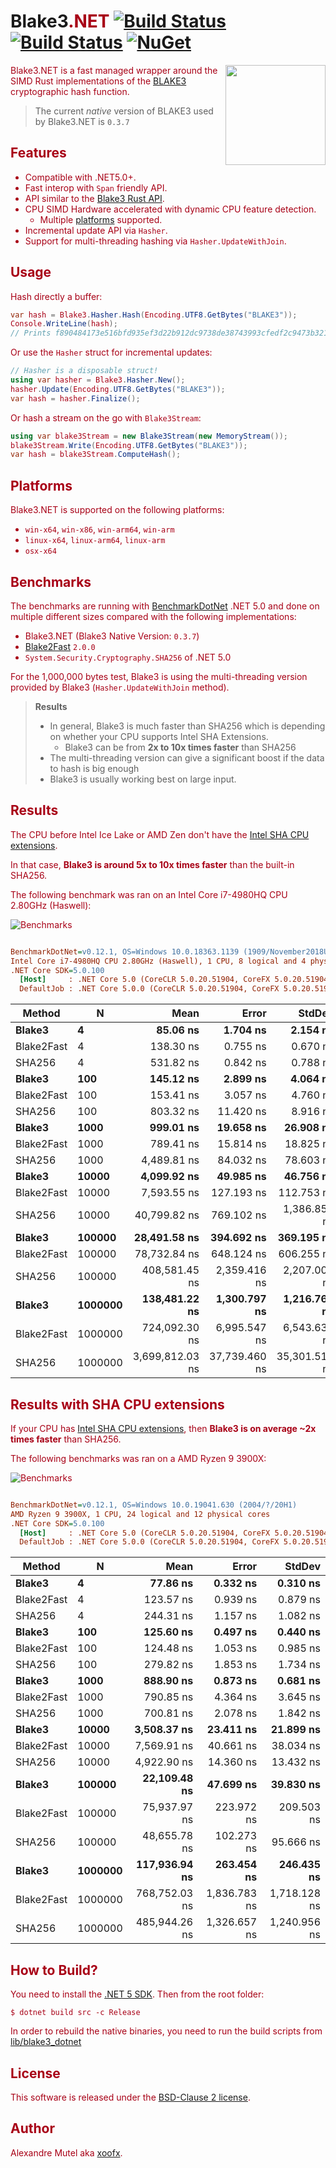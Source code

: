 # Blake3<font color="A80016">.NET</span> [![Build Status](https://github.com/xoofx/Blake3.NET/workflows/managed/badge.svg?branch=master)](https://github.com/xoofx/Blake3.NET/actions) [![Build Status](https://github.com/xoofx/Blake3.NET/workflows/native/badge.svg?branch=master)](https://github.com/xoofx/Blake3.NET/actions) [![NuGet](https://img.shields.io/nuget/v/Blake3.svg)](https://www.nuget.org/packages/Blake3/)

<img align="right" width="160px" height="160px" src="img/logo.png">

Blake3.NET is a fast managed wrapper around the SIMD Rust implementations of the [BLAKE3](https://github.com/BLAKE3-team/BLAKE3) cryptographic hash function.

> The current _native_ version of BLAKE3 used by Blake3.NET is `0.3.7`

## Features

- Compatible with .NET5.0+.
- Fast interop with `Span` friendly API.
- API similar to the [Blake3 Rust API](https://docs.rs/blake3/0.3.7/blake3/).
- CPU SIMD Hardware accelerated with dynamic CPU feature detection.
  - Multiple [platforms](#platforms) supported.
- Incremental update API via `Hasher`.
- Support for multi-threading hashing via `Hasher.UpdateWithJoin`.

## Usage

Hash directly a buffer:

```c#
var hash = Blake3.Hasher.Hash(Encoding.UTF8.GetBytes("BLAKE3"));
Console.WriteLine(hash);
// Prints f890484173e516bfd935ef3d22b912dc9738de38743993cfedf2c9473b3216a4
```

Or use the `Hasher` struct for incremental updates:

```c#
// Hasher is a disposable struct!
using var hasher = Blake3.Hasher.New();
hasher.Update(Encoding.UTF8.GetBytes("BLAKE3"));
var hash = hasher.Finalize();
```

Or hash a stream on the go with `Blake3Stream`:

```c#
using var blake3Stream = new Blake3Stream(new MemoryStream());
blake3Stream.Write(Encoding.UTF8.GetBytes("BLAKE3"));
var hash = blake3Stream.ComputeHash();
```
## Platforms

Blake3.NET is supported on the following platforms:

- `win-x64`, `win-x86`, `win-arm64`, `win-arm`
- `linux-x64`, `linux-arm64`, `linux-arm`
- `osx-x64`

## Benchmarks

The benchmarks are running with [BenchmarkDotNet](https://github.com/dotnet/BenchmarkDotNet/) .NET 5.0 and done on multiple different sizes compared with the following implementations:

- Blake3.NET (Blake3 Native Version: `0.3.7`)
- [Blake2Fast](https://github.com/saucecontrol/Blake2Fast) `2.0.0`
- `System.Security.Cryptography.SHA256` of .NET 5.0

For the 1,000,000 bytes test, Blake3 is using the multi-threading version provided by Blake3 (`Hasher.UpdateWithJoin` method).

> **Results**
>
> - In general, Blake3 is much faster than SHA256 which is depending on whether your CPU supports Intel SHA Extensions.
>   - Blake3 can be from **2x to 10x times faster** than SHA256
> - The multi-threading version can give a significant boost if the data to hash is big enough
> - Blake3 is usually working best on large input.

## Results

The CPU before Intel Ice Lake or AMD Zen don't have the [Intel SHA CPU extensions](https://en.wikipedia.org/wiki/Intel_SHA_extensions).

In that case, **Blake3 is around 5x to 10x times faster** than the built-in SHA256.

The following benchmark was ran on an Intel Core i7-4980HQ CPU 2.80GHz (Haswell):

![Benchmarks](img/benchmarks.png)

``` ini

BenchmarkDotNet=v0.12.1, OS=Windows 10.0.18363.1139 (1909/November2018Update/19H2)
Intel Core i7-4980HQ CPU 2.80GHz (Haswell), 1 CPU, 8 logical and 4 physical cores
.NET Core SDK=5.0.100
  [Host]     : .NET Core 5.0 (CoreCLR 5.0.20.51904, CoreFX 5.0.20.51904), X64 RyuJIT
  DefaultJob : .NET Core 5.0.0 (CoreCLR 5.0.20.51904, CoreFX 5.0.20.51904), X64 RyuJIT

```
|     Method |       N |            Mean |         Error |        StdDev |          Median |
|----------- |-------- |----------------:|--------------:|--------------:|----------------:|
|     **Blake3** |       **4** |        **85.06 ns** |      **1.704 ns** |      **2.154 ns** |        **83.55 ns** |
| Blake2Fast |       4 |       138.30 ns |      0.755 ns |      0.670 ns |       138.36 ns |
|     SHA256 |       4 |       531.82 ns |      0.842 ns |      0.788 ns |       531.85 ns |
|     **Blake3** |     **100** |       **145.12 ns** |      **2.899 ns** |      **4.064 ns** |       **142.56 ns** |
| Blake2Fast |     100 |       153.41 ns |      3.057 ns |      4.760 ns |       150.66 ns |
|     SHA256 |     100 |       803.32 ns |     11.420 ns |      8.916 ns |       797.37 ns |
|     **Blake3** |    **1000** |       **999.01 ns** |     **19.658 ns** |     **26.908 ns** |       **984.60 ns** |
| Blake2Fast |    1000 |       789.41 ns |     15.814 ns |     18.825 ns |       784.82 ns |
|     SHA256 |    1000 |     4,489.81 ns |     84.032 ns |     78.603 ns |     4,525.27 ns |
|     **Blake3** |   **10000** |     **4,099.92 ns** |     **49.985 ns** |     **46.756 ns** |     **4,121.94 ns** |
| Blake2Fast |   10000 |     7,593.55 ns |    127.193 ns |    112.753 ns |     7,609.07 ns |
|     SHA256 |   10000 |    40,799.82 ns |    769.102 ns |  1,386.850 ns |    41,460.32 ns |
|     **Blake3** |  **100000** |    **28,491.58 ns** |    **394.692 ns** |    **369.195 ns** |    **28,498.05 ns** |
| Blake2Fast |  100000 |    78,732.84 ns |    648.124 ns |    606.255 ns |    78,887.56 ns |
|     SHA256 |  100000 |   408,581.45 ns |  2,359.416 ns |  2,207.000 ns |   409,059.91 ns |
|     **Blake3** | **1000000** |   **138,481.22 ns** |  **1,300.797 ns** |  **1,216.767 ns** |   **138,460.16 ns** |
| Blake2Fast | 1000000 |   724,092.30 ns |  6,995.547 ns |  6,543.639 ns |   720,115.33 ns |
|     SHA256 | 1000000 | 3,699,812.03 ns | 37,739.460 ns | 35,301.514 ns | 3,678,276.17 ns |

## Results with SHA CPU extensions

If your CPU has [Intel SHA CPU extensions](https://en.wikipedia.org/wiki/Intel_SHA_extensions), then **Blake3 is on average ~2x times faster** than SHA256.

The following benchmarks was ran on a AMD Ryzen 9 3900X:

![Benchmarks](img/benchmarks-sha-accelerated.png)

``` ini

BenchmarkDotNet=v0.12.1, OS=Windows 10.0.19041.630 (2004/?/20H1)
AMD Ryzen 9 3900X, 1 CPU, 24 logical and 12 physical cores
.NET Core SDK=5.0.100
  [Host]     : .NET Core 5.0 (CoreCLR 5.0.20.51904, CoreFX 5.0.20.51904), X64 RyuJIT
  DefaultJob : .NET Core 5.0.0 (CoreCLR 5.0.20.51904, CoreFX 5.0.20.51904), X64 RyuJIT


```
|     Method |       N |          Mean |        Error |       StdDev |
|----------- |-------- |--------------:|-------------:|-------------:|
|     **Blake3** |       **4** |      **77.86 ns** |     **0.332 ns** |     **0.310 ns** |
| Blake2Fast |       4 |     123.57 ns |     0.939 ns |     0.879 ns |
|     SHA256 |       4 |     244.31 ns |     1.157 ns |     1.082 ns |
|     **Blake3** |     **100** |     **125.60 ns** |     **0.497 ns** |     **0.440 ns** |
| Blake2Fast |     100 |     124.48 ns |     1.053 ns |     0.985 ns |
|     SHA256 |     100 |     279.82 ns |     1.853 ns |     1.734 ns |
|     **Blake3** |    **1000** |     **888.90 ns** |     **0.873 ns** |     **0.681 ns** |
| Blake2Fast |    1000 |     790.85 ns |     4.364 ns |     3.645 ns |
|     SHA256 |    1000 |     700.81 ns |     2.078 ns |     1.842 ns |
|     **Blake3** |   **10000** |   **3,508.37 ns** |    **23.411 ns** |    **21.899 ns** |
| Blake2Fast |   10000 |   7,569.91 ns |    40.661 ns |    38.034 ns |
|     SHA256 |   10000 |   4,922.90 ns |    14.360 ns |    13.432 ns |
|     **Blake3** |  **100000** |  **22,109.48 ns** |    **47.699 ns** |    **39.830 ns** |
| Blake2Fast |  100000 |  75,937.97 ns |   223.972 ns |   209.503 ns |
|     SHA256 |  100000 |  48,655.78 ns |   102.273 ns |    95.666 ns |
|     **Blake3** | **1000000** | **117,936.94 ns** |   **263.454 ns** |   **246.435 ns** |
| Blake2Fast | 1000000 | 768,752.03 ns | 1,836.783 ns | 1,718.128 ns |
|     SHA256 | 1000000 | 485,944.26 ns | 1,326.657 ns | 1,240.956 ns |

## How to Build?

You need to install the [.NET 5 SDK](https://dotnet.microsoft.com/download/dotnet/5.0). Then from the root folder:

```console
$ dotnet build src -c Release
```

In order to rebuild the native binaries, you need to run the build scripts from [lib/blake3_dotnet](lib/blake3_dotnet/readme.md)

## License

This software is released under the [BSD-Clause 2 license](https://opensource.org/licenses/BSD-2-Clause).

## Author

Alexandre Mutel aka [xoofx](http://xoofx.com).